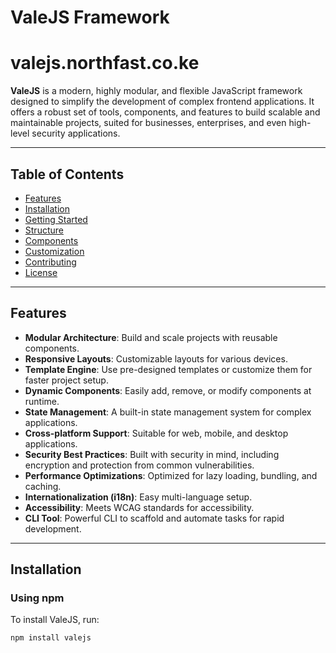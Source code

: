 # ValeJS Framework
# valejs.northfast.co.ke
**ValeJS** is a modern, highly modular, and flexible JavaScript framework designed to simplify the development of complex frontend applications. It offers a robust set of tools, components, and features to build scalable and maintainable projects, suited for businesses, enterprises, and even high-level security applications.

---

## Table of Contents

- [Features](#features)
- [Installation](#installation)
- [Getting Started](#getting-started)
- [Structure](#structure)
- [Components](#components)
- [Customization](#customization)
- [Contributing](#contributing)
- [License](#license)

---

## Features

- **Modular Architecture**: Build and scale projects with reusable components.
- **Responsive Layouts**: Customizable layouts for various devices.
- **Template Engine**: Use pre-designed templates or customize them for faster project setup.
- **Dynamic Components**: Easily add, remove, or modify components at runtime.
- **State Management**: A built-in state management system for complex applications.
- **Cross-platform Support**: Suitable for web, mobile, and desktop applications.
- **Security Best Practices**: Built with security in mind, including encryption and protection from common vulnerabilities.
- **Performance Optimizations**: Optimized for lazy loading, bundling, and caching.
- **Internationalization (i18n)**: Easy multi-language setup.
- **Accessibility**: Meets WCAG standards for accessibility.
- **CLI Tool**: Powerful CLI to scaffold and automate tasks for rapid development.

---

## Installation

### Using npm

To install ValeJS, run:

```bash
npm install valejs
